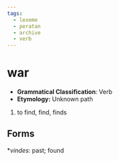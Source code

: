 ```yaml
---
tags:
  - lexeme
  - peratan
  - archive
  - verb
---
```


# war

- **Grammatical Classification**: Verb
- **Etymology:** Unknown path

1. to find, find, finds

## Forms
\*_vindes_: past; found